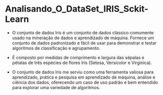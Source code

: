 # Analisando_O_DataSet_IRIS_Sckit-Learn<br>

- O conjunto de dados Iris é um conjunto de dados clássico comumente usado na mineração de dados e aprendizado de máquina. Fornece um conjunto de dados padronizado e fácil de usar para demonstrar e testar algoritmos de classificação e agrupamento.<br>

- É composto por medidas de comprimento e largura das sépalas e pétalas de três espécies de flores Iris (Setosa, Versicolor e Virginica).<br>

- O conjunto de dados Iris me serviu como uma ferramenta valiosa para aprendizado, prática e pesquisa em aprendizado de máquina, análise e ciência dos dados, oferecendo um caso de uso padrão e bem entendido para explorar uma variedade de algoritmos.

 
